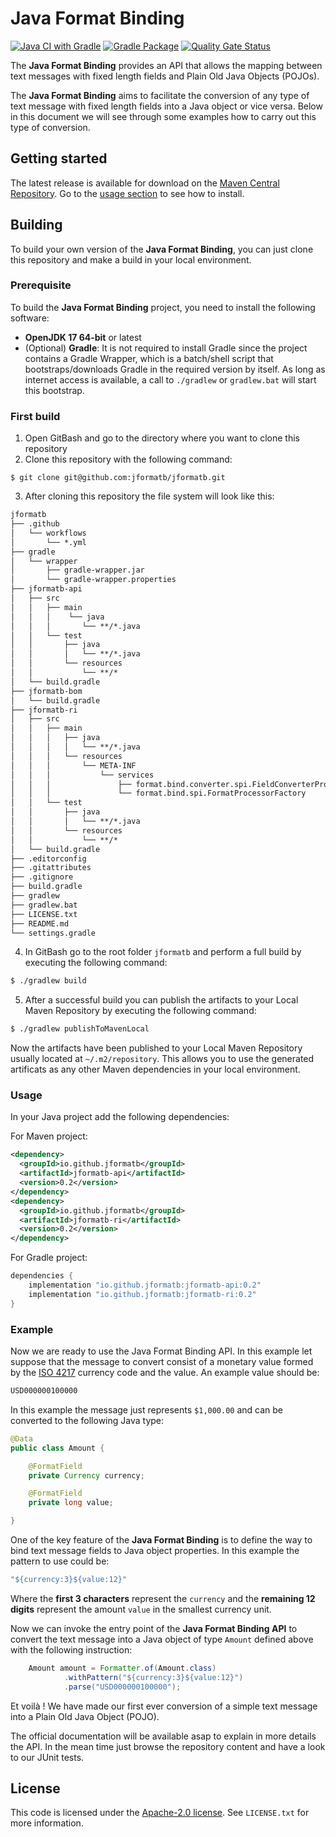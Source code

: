 # Java Format Binding

[![Java CI with Gradle](https://github.com/jformatb/jformatb/actions/workflows/gradle.yml/badge.svg)](https://github.com/jformatb/jformatb/actions/workflows/gradle.yml) [![Gradle Package](https://github.com/jformatb/jformatb/actions/workflows/gradle-publish.yml/badge.svg)](https://github.com/jformatb/jformatb/actions/workflows/gradle-publish.yml) [![Quality Gate Status](https://sonarcloud.io/api/project_badges/measure?project=jformatb_jformatb&metric=alert_status)](https://sonarcloud.io/summary/new_code?id=jformatb_jformatb)

The **Java Format Binding** provides an API that allows the mapping between text messages with fixed length fields and Plain Old Java Objects (POJOs).

The **Java Format Binding** aims to facilitate the conversion of any type of text message with fixed length fields into a Java object or vice versa. Below in this document we will see through some examples how to carry out this type of conversion.

## Getting started

The latest release is available for download on the [Maven Central Repository](https://mvnrepository.com/search?q=io.github.jformatb). Go to the [usage section](#usage) to see how to install.

## Building

To build your own version of the **Java Format Binding**, you can just clone this repository and make a build in your local environment.

### Prerequisite

To build the **Java Format Binding** project, you need to install the following software:

 - **OpenJDK 17 64-bit** or latest
 - (Optional) **Gradle**: It is not required to install Gradle since the project contains a Gradle Wrapper, which is a batch/shell script that bootstraps/downloads Gradle in the required version by itself. As long as internet access is available, a call to `./gradlew` or `gradlew.bat` will start this bootstrap.

### First build

 1. Open GitBash and go to the directory where you want to clone this repository
 2. Clone this repository with the following command:

```git
$ git clone git@github.com:jformatb/jformatb.git
```

 3. After cloning this repository the file system will look like this:

```md
jformatb
├── .github
│   └── workflows
│       └── *.yml
├── gradle
│   └── wrapper
│       ├── gradle-wrapper.jar
│       └── gradle-wrapper.properties
├── jformatb-api
│   ├── src
│   │   ├── main
│   │   │    └── java
│   │   │       └── **/*.java
│   │   └── test
│   │       ├── java
│   │       │   └── **/*.java
│   │       └── resources
│   │           └── **/*
│   └── build.gradle
├── jformatb-bom
│   └── build.gradle
├── jformatb-ri
│   ├── src
│   │   ├── main
│   │   │   ├── java
│   │   │   │   └── **/*.java
│   │   │   └── resources
│   │   │       └── META-INF
│   │   │           └── services
│   │   │               ├── format.bind.converter.spi.FieldConverterProvider
│   │   │               └── format.bind.spi.FormatProcessorFactory
│   │   └── test
│   │       ├── java
│   │       │   └── **/*.java
│   │       └── resources
│   │           └── **/*
│   └── build.gradle
├── .editorconfig
├── .gitattributes
├── .gitignore
├── build.gradle
├── gradlew
├── gradlew.bat
├── LICENSE.txt
├── README.md
└── settings.gradle
```

 4. In GitBash go to the root folder `jformatb` and perform a full build by executing the following command:

```bash
$ ./gradlew build
```

 5. After a successful build you can publish the artifacts to your Local Maven Repository by executing the following command:

```bash
$ ./gradlew publishToMavenLocal
```

Now the artifacts have been published to your Local Maven Repository usually located at `~/.m2/repository`. This allows you to use the generated artificats as any other Maven dependencies in your local environment.

### Usage

In your Java project add the following dependencies:

For Maven project:

```xml
<dependency>
  <groupId>io.github.jformatb</groupId>
  <artifactId>jformatb-api</artifactId>
  <version>0.2</version>
</dependency>
<dependency>
  <groupId>io.github.jformatb</groupId>
  <artifactId>jformatb-ri</artifactId>
  <version>0.2</version>
</dependency>
```

For Gradle project:

```groovy
dependencies {
    implementation "io.github.jformatb:jformatb-api:0.2"
    implementation "io.github.jformatb:jformatb-ri:0.2"
}
```

### Example

Now we are ready to use the Java Format Binding API. In this example let suppose that the message to convert consist of a monetary value formed by the [ISO 4217](https://en.wikipedia.org/wiki/ISO_4217) currency code and the value. An example value should be:

```md
USD000000100000
```

In this example the message just represents `$1,000.00` and can be converted to the following Java type:

```java
@Data
public class Amount {

    @FormatField
    private Currency currency;

    @FormatField
    private long value;

}
```

One of the key feature of the **Java Format Binding** is to define the way to bind text message fields to Java object properties. In this example the pattern to use could be:

```java
"${currency:3}${value:12}"
```

Where the **first 3 characters** represent the `currency` and the **remaining 12 digits** represent the amount `value` in the smallest currency unit.

Now we can invoke the entry point of the **Java Format Binding API** to convert the text message into a Java object of type `Amount` defined above with the following instruction:

```java
    Amount amount = Formatter.of(Amount.class)
            .withPattern("${currency:3}${value:12}")
            .parse("USD000000100000");
```

Et voilà ! We have made our first ever conversion of a simple text message into a Plain Old Java Object (POJO).

The official documentation will be available asap to explain in more details the API. In the mean time just browse the repository content and have a look to our JUnit tests.

## License

This code is licensed under the [Apache-2.0 license](https://www.apache.org/licenses/LICENSE-2.0). See `LICENSE.txt` for more information.
